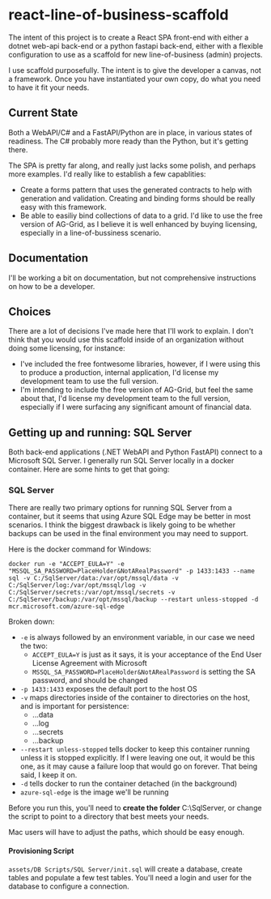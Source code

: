# react-line-of-business-scaffold

The intent of this project is to create a React SPA front-end with either a dotnet web-api back-end or a python fastapi back-end, either with a flexible configuration to use as a scaffold for new line-of-business (admin) projects.

I use scaffold purposefully. The intent is to give the developer a canvas, not a framework. Once you have instantiated your own copy, do what you need to have it fit your needs.

## Current State

Both a WebAPI/C# and a FastAPI/Python are in place, in various states of readiness. The C# probably more ready than the Python, but it's getting there.

The SPA is pretty far along, and really just lacks some polish, and perhaps more examples. I'd really like to establish a few capablities:

- Create a forms pattern that uses the generated contracts to help with generation and validation. Creating and binding forms should be really easy with this framework.
- Be able to easiliy bind collections of data to a grid. I'd like to use the free version of AG-Grid, as I believe it is well enhanced by buying licensing, especially in a line-of-bussiness scenario.

## Documentation

I'll be working a bit on documentation, but not comprehensive instructions on how to be a developer.

## Choices

There are a lot of decisions I've made here that I'll work to explain. I don't think that you would use this scaffold inside of an organization without doing some licensing, for instance:

- I've included the free fontwesome libraries, however, if I were using this to produce a production, internal application, I'd license my development team to use the full version.
- I'm intending to include the free version of AG-Grid, but feel the same about that, I'd license my development team to the full version, especially if I were surfacing any significant amount of financial data.

## Getting up and running: SQL Server

Both back-end applications (.NET WebAPI and Python FastAPI) connect to a Microsoft SQL Server. I generally run SQL Server locally in a docker container. Here are some hints to get that going:

### SQL Server

There are really two primary options for running SQL Server from a container, but it seems that using Azure SQL Edge may be better in most scenarios. I think the biggest drawback is likely going to be whether backups can be used in the final environment you may need to support.

Here is the docker command for Windows:

```
docker run -e "ACCEPT_EULA=Y" -e "MSSQL_SA_PASSWORD=PlaceHolder&NotARealPassword" -p 1433:1433 --name sql -v C:/SqlServer/data:/var/opt/mssql/data -v C:/SqlServer/log:/var/opt/mssql/log -v C:/SqlServer/secrets:/var/opt/mssql/secrets -v C:/SqlServer/backup:/var/opt/mssql/backup --restart unless-stopped -d mcr.microsoft.com/azure-sql-edge
```

Broken down:

- `-e` is always followed by an environment variable, in our case we need the two:
  - `ACCEPT_EULA=Y` is just as it says, it is your acceptance of the End User License Agreement with Microsoft
  - `MSSQL_SA_PASSWORD=PlaceHolder&NotARealPassword` is setting the SA password, and should be changed
- `-p 1433:1433` exposes the default port to the host OS
- `-v` maps directories inside of the container to directories on the host, and is important for persistence:
  - ...data
  - ...log
  - ...secrets
  - ...backup
- `--restart unless-stopped` tells docker to keep this container running unless it is stopped explicitly. If I were leaving one out, it would be this one, as it may cause a failure loop that would go on forever. That being said, I keep it on.
- `-d` tells docker to run the container detached (in the background)
- `azure-sql-edge` is the image we'll be running

Before you run this, you'll need to **create the folder** C:\SqlServer, or change the script to point to a directory that best meets your needs.

Mac users will have to adjust the paths, which should be easy enough.

#### Provisioning Script

`assets/DB Scripts/SQL Server/init.sql` will create a database, create tables and populate a few test tables. You'll need a login and user for the database to configure a connection.
